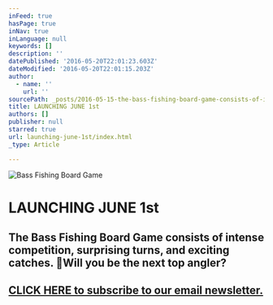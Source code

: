 ```yaml
---
inFeed: true
hasPage: true
inNav: true
inLanguage: null
keywords: []
description: ''
datePublished: '2016-05-20T22:01:23.603Z'
dateModified: '2016-05-20T22:01:15.203Z'
author:
  - name: ''
    url: ''
sourcePath: _posts/2016-05-15-the-bass-fishing-board-game-consists-of-intense-competition.md
title: LAUNCHING JUNE 1st
authors: []
publisher: null
starred: true
url: launching-june-1st/index.html
_type: Article

---
```

![Bass Fishing Board Game ](https://s3-us-west-2.amazonaws.com/the-grid-img/p/84290abbb706374ce76e915a29e2f47f30218f66.jpg)

# LAUNCHING JUNE 1st

## The Bass Fishing Board Game consists of intense competition, surprising turns, and exciting catches. Will you be the next top angler? 

## [CLICK HERE to subscribe to our email newsletter. ][0]

[0]: http://eepurl.com/b1XUBn